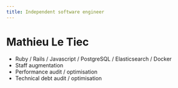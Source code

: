 ```yaml
---
title: Independent software engineer
---
```


# Mathieu Le Tiec

- Ruby / Rails / Javascript / PostgreSQL / Elasticsearch / Docker
- Staff augmentation
- Performance audit / optimisation
- Technical debt audit / optimisation
